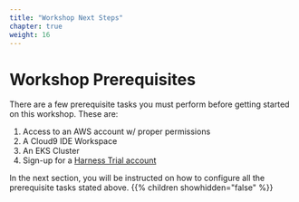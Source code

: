 ```yaml
---
title: "Workshop Next Steps"
chapter: true
weight: 16
---
```


# Workshop Prerequisites

There are a few prerequisite tasks you must perform before getting started on this workshop. These are:

1. Access to an AWS account w/ proper permissions
1. A Cloud9 IDE Workspace
1. An EKS Cluster
1. Sign-up for a [Harness Trial account](http://bit.ly/exclusive-trial)

In the next section, you will be instructed on how to configure all the prerequisite tasks stated above.
{{% children showhidden="false" %}}